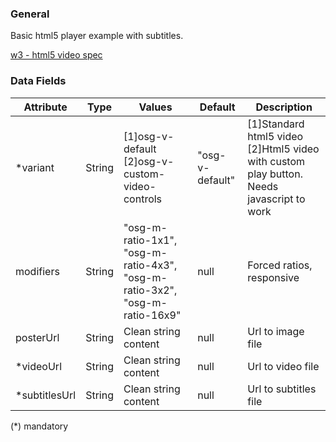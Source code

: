 ### General
Basic html5 player example with subtitles.

[w3 - html5 video spec](https://www.w3.org/TR/2011/WD-html5-20110113/video.html)

### Data Fields

| Attribute | Type | Values | Default | Description |
|---|---|---|---|---|
| *variant | String | [1]osg-v-default<br>[2]osg-v-custom-video-controls | "osg-v-default" | [1]Standard html5 video<br>[2]Html5 video with custom play button. Needs javascript to work |
| modifiers | String | "osg-m-ratio-1x1", "osg-m-ratio-4x3", "osg-m-ratio-3x2", "osg-m-ratio-16x9" | null | Forced ratios, responsive |
| posterUrl | String | Clean string content | null | Url to image file |
| *videoUrl | String | Clean string content | null | Url to video file |
| *subtitlesUrl | String | Clean string content | null | Url to subtitles file |

(*) mandatory
